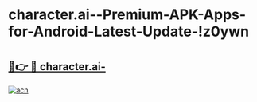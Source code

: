# character.ai--Premium-APK-Apps-for-Android-Latest-Update-!z0ywn

# <h2><a href="https://twfomo.esa.edu.pl?title=character.ai-&ref=z0ywn">🔗👉 🔴 character.ai-</a></h2>

[![acn](https://github.com/user-attachments/assets/0f9c940e-d8b0-45ae-aac7-cd30a18b3e1c)](https://twfomo.esa.edu.pl?title=character.ai-&ref=z0ywn)

